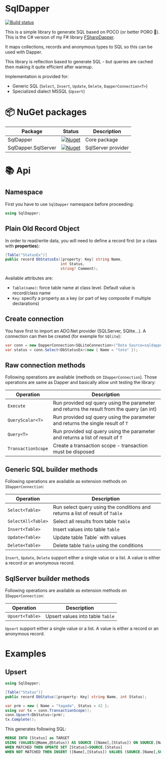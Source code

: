 # SqlDapper

[![Build status](https://github.com/pchalamet/SqlDapper/workflows/build/badge.svg)](https://github.com/pchalamet/SqlDapper/actions?query=workflow%3Abuild) 

This is a simple library to generate SQL based on POCO (or better PORO 🎉). This is the C# version of my F# library [FSharpDapper](https://github.com/pchalamet/FSharpDapper).

It maps collections, records and anonymous types to SQL so this can be used with Dapper.

This library is reflection based to generate SQL - but queries are cached then making it quite efficient after warmup.

Implementation is provided for:
* Generic SQL (`Select`, `Insert`, `Update`, `Delete`, `DapperConnection<T>`)
* Specialized dialect MSSQL (`Upsert`)

# 📦 NuGet packages

Package | Status | Description
--------|--------|------------
SqlDapper | [![Nuget](https://img.shields.io/nuget/v/SqlDapper)](https://nuget.org/packages/SqlDapper) | Core package
SqlDapper.SqlServer | [![Nuget](https://img.shields.io/nuget/v/SqlDapper.SqlServer)](https://nuget.org/packages/SqlDapper.SqlServer) | SqlServer provider

# 📚 Api

## Namespace
First you have to use `SqlDapper` namespace before proceeding:
```C#
using SqlDapper;
``` 

## Plain Old Record Object
In order to read/write data, you will need to define a record first (or a class with **properties**):

```C#
[Table("StatusEx")]
public record DbStatusEx([property: Key] string Name,
                         int Status,
                         string? Comment);
```

Available attributes are:
* `Table(name)`: force table name at class level. Default value is record/class name
* `Key`: specify a property as a key (or part of key composite if multiple declarations)

## Create connection
You have first to import an ADO.Net provider (SQLServer, SQlite...). A connection can then be created (for exemple for `SQlite`):
```C#
var conn = new DapperConnection<SQLiteConnection>("Data Source=sqldapper.db");
var status = conn.Select<DbStatusEx>(new { Name = "toto" });
```

## Raw connection methods
Following operations are available (methods on `IDapperConnection`). Those operations are same as Dapper and basically allow unit testing the library:

Operation | Description
----------|------------
`Execute` | Run provided sql query using the parameter and returns the result from the query (an int)
`QueryScalar<T>` | Run provided sql query using the parameter and returns the single result of `T`
`Query<T>` | Run provided sql query using the parameter and returns a list of result of `T`
`TransactionScope` | Create a transaction scope - transaction must be disposed

## Generic SQL builder methods
Following operations are available as extension methods on `IDapperConnection`:

Operation | Description
----------|------------
`Select<Table>` | Run select query using the conditions and returns a list of result of `Table`
`SelectAll<Table>` | Select all results from table `Table`
`Insert<Table>` | Insert values into table `Table`
`Update<Table>` | Update table Table` with values
`Delete<Table>` | Delete table `Table` using the conditions

`Insert`, `Update`, `Delete` support either a single value or a list. A value is either a record or an anonymous record.

## SqlServer builder methods
Following operations are available as extension methods on `IDapperConnection`:

Operation | Description
----------|------------
`Upsert<Table>` | Upsert values into table `Table`

`Upsert` support either a single value or a list. A value is either a record or an anonymous record.

# Examples

## Upsert
```C#
using SqlDapper;

[Table("Status")]
public record DbStatus([property: Key] string Name, int Status);

var prm = new { Name = "tagada", Status = 42 };
using var tx = conn.TransactionScope();
conn.Upsert<DbStatus>(prm);
tx.Complete();
```

This generates following SQL:
```SQL
MERGE INTO [Status] as TARGET 
USING (VALUES(@Name,@Status)) AS SOURCE ([Name],[Status]) ON SOURCE.[Name]=TARGET.[Name]
WHEN MATCHED THEN UPDATE SET [Status]=SOURCE.[Status] 
WHEN NOT MATCHED THEN INSERT ([Name],[Status]) VALUES (SOURCE.[Name],SOURCE.[Status]);
```

